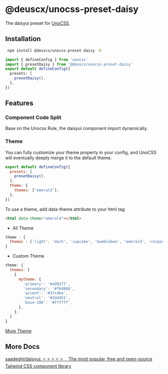 # @deuscx/unocss-preset-daisy

The daisyui preset for [UnoCSS](https://github.com/unocss/unocss).

## Installation

```bash
 npm install @deuscx/unocss-preset-daisy -D
```

```ts
import { defineConfig } from 'unocss'
import { presetDaisy } from '@deuscx/unocss-preset-daisy'
export default defineConfig({
  presets: [
    presetDaisy(),
  ],
})
```

## Features

### Component Code Split

Base on the Unocss Rule, the daisyui component import dynamically.

### Theme

You can fully customize your theme property in your config, and UnoCSS will eventually deeply merge it to the default theme.

```js
export default defineConfig({
  presets: [
    presetDaisy(),
  ],
  theme: {
    themes: ['emerald'],
  },
})

```

To use a theme, add data-theme attribute to your html tag
```html
<html data-theme="emerald"></html>
```

- All Theme
  
```js
theme : {
  themes : ['light', 'dark', 'cupcake', 'bumblebee', 'emerald', 'corporate', 'synthwave', 'retro', 'cyberpunk', 'valentine', 'halloween', 'garden', 'forest', 'aqua', 'lofi', 'pastel', 'fantasy', 'wireframe', 'black', 'luxury', 'dracula', 'cmyk', 'autumn', 'business', 'acid', 'lemonade', 'night', 'coffee', 'winter']
}
```

- Custom Theme

```js
theme: {
  themes: [
    {
      mytheme: {
        'primary': '#a991f7',
        'secondary': '#f6d860',
        'accent': '#37cdbe',
        'neutral': '#3d4451',
        'base-100': '#ffffff',
      },
    },
  ]
}
```

[More Theme](https://daisyui.com/docs/themes/)

## More Docs

[saadeghi/daisyui: ⭐️ ⭐️ ⭐️ ⭐️ ⭐️  The most popular, free and open-source Tailwind CSS component library](https://github.com/saadeghi/daisyui)
